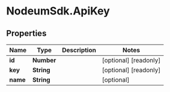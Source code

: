 # NodeumSdk.ApiKey

## Properties

Name | Type | Description | Notes
------------ | ------------- | ------------- | -------------
**id** | **Number** |  | [optional] [readonly] 
**key** | **String** |  | [optional] [readonly] 
**name** | **String** |  | [optional] 


